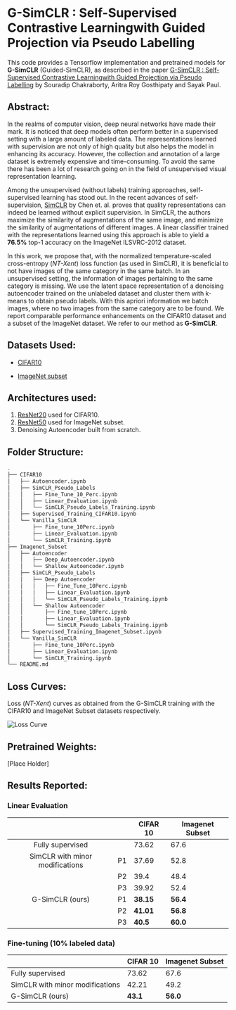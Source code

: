 # G-SimCLR : Self-Supervised Contrastive Learningwith Guided Projection via Pseudo Labelling

This code provides a Tensorflow implementation and pretrained models for **G-SimCLR** (Guided-SimCLR), as described in the paper [G-SimCLR : Self-Supervised Contrastive Learningwith Guided Projection via Pseudo Labelling]() by Souradip Chakraborty, Aritra Roy Gosthipaty and Sayak Paul.

## Abstract:

In the realms of computer vision, deep neural networks have made their mark. It is noticed that deep models often perform better in a supervised setting with a large amount of labeled data. The representations learned with supervision are not only of high quality but also helps the model in enhancing its accuracy. However, the collection and annotation of a large dataset is extremely expensive and time-consuming. To avoid the same there has been a lot of research going on in the field of unsupervised visual representation learning. 

Among the unsupervised (without labels) training approaches, self-supervised learning has stood out. In the recent advances of self-supervision, [SimCLR](https://arxiv.org/pdf/2002.05709.pdf) by Chen et. al. proves that quality representations can indeed be learned without explicit supervision. In SimCLR, the authors maximize the similarity of augmentations of the same image, and minimize the similarity of augmentations of different images. A linear classifier trained with the representations learned using this approach is able to yield a **76.5%** top-1 accuracy on the ImageNet ILSVRC-2012 dataset. 

In this work, we propose that, with the normalized temperature-scaled cross-entropy (*NT-Xent*) loss function (as used in SimCLR), it is beneficial to not have images of the same category in the same batch. In an unsupervised setting, the information of images pertaining to the same category is missing. We use the latent space representation of a denoising autoencoder trained on the unlabeled dataset and cluster them with k-means to obtain pseudo labels. With this apriori information we batch images, where no two images from the same category are to be found. We report comparable performance enhancements on the CIFAR10 dataset and a subset of the ImageNet dataset. We refer to our method as **G-SimCLR**.

## Datasets Used:

* [CIFAR10](https://www.cs.toronto.edu/~kriz/cifar.html)

* [ImageNet subset](https://github.com/thunderInfy/imagenet-5-categories)

## Architectures used:

1. [ResNet20](https://github.com/GoogleCloudPlatform/keras-idiomatic-programmer) used for CIFAR10.
2. [ResNet50](https://github.com/GoogleCloudPlatform/keras-idiomatic-programmer) used for ImageNet subset.
3. Denoising Autoencoder built from scratch.

## Folder Structure:

```bash
.
├── CIFAR10
│   ├── Autoencoder.ipynb
│   ├── SimCLR_Pseudo_Labels
│   │   ├── Fine_Tune_10_Perc.ipynb
│   │   ├── Linear_Evaluation.ipynb
│   │   └── SimCLR_Pseudo_Labels_Training.ipynb
│   ├── Supervised_Training_CIFAR10.ipynb
│   └── Vanilla_SimCLR
│       ├── Fine_tune_10Perc.ipynb
│       ├── Linear_Evaluation.ipynb
│       └── SimCLR_Training.ipynb
├── Imagenet_Subset
│   ├── Autoencoder
│   │   ├── Deep_Autoencoder.ipynb
│   │   └── Shallow_Autoencoder.ipynb
│   ├── SimCLR_Pseudo_Labels
│   │   ├── Deep Autoencoder
│   │   │   ├── Fine_Tune_10Perc.ipynb
│   │   │   ├── Linear_Evaluation.ipynb
│   │   │   └── SimCLR_Pseudo_Labels_Training.ipynb
│   │   └── Shallow Autoencoder
│   │       ├── Fine_tune_10Perc.ipynb
│   │       ├── Linear_Evaluation.ipynb
│   │       └── SimCLR_Pseudo_Labels_Training.ipynb
│   ├── Supervised_Training_Imagenet_Subset.ipynb
│   └── Vanilla_SimCLR
│       ├── Fine_tune_10Perc.ipynb
│       ├── Linear_Evaluation.ipynb
│       └── SimCLR_Training.ipynb
└── README.md
```

## Loss Curves:

Loss (*NT-Xent*) curves as obtained from the G-SimCLR training with the CIFAR10 and ImageNet Subset datasets respectively.

![Loss Curve](https://github.com/ariG23498/SimCLR_PseudoLabel/blob/master/Assets/Images/Loss_Curves.png)

## Pretrained Weights:

[Place Holder]

## Results Reported:

### Linear Evaluation

|                                 |      | CIFAR 10  | Imagenet Subset |
| :-----------------------------: | ---- | --------- | --------------- |
|        Fully supervised         |      | 73.62     | 67.6            |
| SimCLR with minor modifications | P1   | 37.69     | 52.8            |
|                                 | P2   | 39.4      | 48.4            |
|                                 | P3   | 39.92     | 52.4            |
|         G-SimCLR (ours)         | P1   | **38.15** | **56.4**        |
|                                 | P2   | **41.01** | **56.8**        |
|                                 | P3   | **40.5**  | **60.0**        |

### Fine-tuning (10% labeled data)

|                                 | CIFAR 10 | Imagenet Subset |
| ------------------------------- | -------- | --------------- |
| Fully supervised                | 73.62    | 67.6            |
| SimCLR with minor modifications | 42.21    | 49.2            |
| G-SimCLR (ours)                 | **43.1** | **56.0**        |







